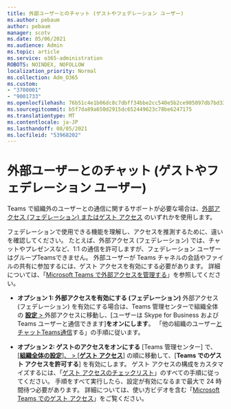 ```yaml
---
title: 外部ユーザーとのチャット (ゲストやフェデレーション ユーザー)
ms.author: pebaum
author: pebaum
manager: scotv
ms.date: 05/06/2021
ms.audience: Admin
ms.topic: article
ms.service: o365-administration
ROBOTS: NOINDEX, NOFOLLOW
localization_priority: Normal
ms.collection: Adm_O365
ms.custom:
- "3700001"
- "9001733"
ms.openlocfilehash: 76b51c4e1b06dc8c7dbff34bbe2cc540e5b2ce905097db7bd33ff2884d8a5469
ms.sourcegitcommit: b5f7da89a650d2915dc652449623c78be6247175
ms.translationtype: MT
ms.contentlocale: ja-JP
ms.lasthandoff: 08/05/2021
ms.locfileid: "53968202"
---
```

# <a name="chat-with-external-users---guests-or-federated-users"></a>外部ユーザーとのチャット (ゲストやフェデレーション ユーザー)

Teams で組織外のユーザーとの通信に関するサポートが必要な場合は、[外部アクセス (フェデレーション) またはゲスト アクセス](/microsoftteams/manage-external-access#external-access-vs-guest-access) のいずれかを使用します。

フェデレーションで使用できる機能を理解し、アクセスを推測するために、違いを確認してください。 たとえば、外部アクセス (フェデレーション) では、チャットやプレゼンスなど、1:1 の通信を許可しますが、フェデレーション ユーザーはグループTeamsできません。 外部ユーザーが Teams チャネルの会話やファイルの共有に参加するには、ゲスト アクセスを有効にする必要があります。 詳細については、「[Microsoft Teams で外部アクセスを管理する](/microsoftteams/manage-external-access#external-access-vs-guest-access)」を参照してください。

- **オプション 1: 外部アクセスを有効にする (フェデレーション)** 外部アクセス (フェデレーション) を有効にする場合は、Teams 管理センターで組織全体の [**設定**  > ](https://admin.teams.microsoft.com/company-wide-settings/external-communications)外部アクセスに移動し、[ユーザーは Skype for Business および Teams ユーザーと通信できます]**をオンにします**。 「他の組織のユーザー[とチャットTeams通信](/microsoftteams/manage-external-access#let-your-teams-users-chat-and-communicate-with-users-in-another-organization)する」の手順に従います。

- **オプション 2: ゲストのアクセスをオンにする** [Teams 管理センター] で、[[**組織全体の設定**]、 > [**ゲスト アクセス**]](https://admin.teams.microsoft.com/company-wide-settings/guest-configuration) の順に移動して、[**Teams でのゲスト アクセスを許可する**] を有効にします。 ゲスト アクセスの構成をカスタマイズするには、「[ゲスト アクセスのチェックリスト](/microsoftteams/guest-access-checklist)」のすべての手順に従ってください。 手順をすべて実行したら、設定が有効になるまで最大で 24 時間待つ必要があります。 詳細については、使い方ビデオを含む「[Microsoft Teams でのゲスト アクセス](/microsoftteams/guest-access)」をご覧ください。